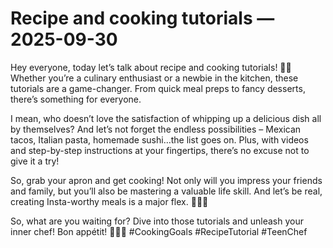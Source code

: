 # Recipe and cooking tutorials — 2025-09-30

Hey everyone, today let’s talk about recipe and cooking tutorials! 🍳🔪 Whether you’re a culinary enthusiast or a newbie in the kitchen, these tutorials are a game-changer. From quick meal preps to fancy desserts, there’s something for everyone.

I mean, who doesn’t love the satisfaction of whipping up a delicious dish all by themselves? And let’s not forget the endless possibilities – Mexican tacos, Italian pasta, homemade sushi…the list goes on. Plus, with videos and step-by-step instructions at your fingertips, there’s no excuse not to give it a try!

So, grab your apron and get cooking! Not only will you impress your friends and family, but you’ll also be mastering a valuable life skill. And let’s be real, creating Insta-worthy meals is a major flex. 💁‍♀️💅

So, what are you waiting for? Dive into those tutorials and unleash your inner chef! Bon appétit! 🌟👩‍🍳 #CookingGoals #RecipeTutorial #TeenChef